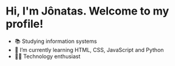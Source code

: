 # Hi, I'm Jônatas. Welcome to my profile!

- 📚 Studying information systems
- 🌱 I’m currently learning HTML, CSS, JavaScript and Python
- 👨‍💻 Technology enthusiast
